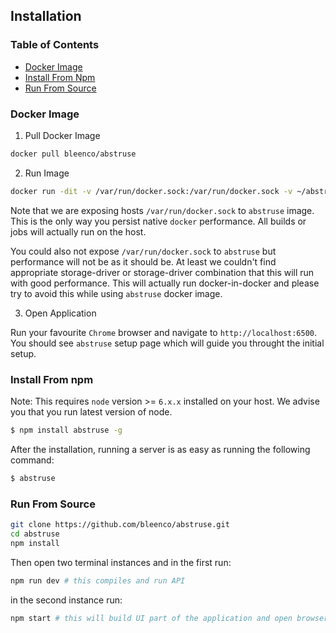 ## Installation

### Table of Contents

* [Docker Image](#docker-image)
* [Install From Npm](#install-from-npm)
* [Run From Source](#run-from-source)

### Docker Image

1. Pull Docker Image

```sh
docker pull bleenco/abstruse
```

2. Run Image

```sh
docker run -dit -v /var/run/docker.sock:/var/run/docker.sock -v ~/abstruse-config:/home/abstruse/.abstruse -p 6500:6500 -p 6501:6501 bleenco/abstruse
```

Note that we are exposing hosts `/var/run/docker.sock` to `abstruse` image. This is the only way you persist native `docker` performance.
All builds or jobs will actually run on the host.

You could also not expose `/var/run/docker.sock` to `abstruse` but performance will not be as it should be. At least we couldn't find appropriate
storage-driver or storage-driver combination that this will run with good performance. This will actually run docker-in-docker and please try to avoid
this while using `abstruse` docker image.

3. Open Application

Run your favourite `Chrome` browser and navigate to `http://localhost:6500`. You should see `abstruse` setup page which will guide you
throught the initial setup.

### Install From npm

Note: This requires `node` version >= `6.x.x` installed on your host. We advise you that you run latest version of node.

```sh
$ npm install abstruse -g
```

After the installation, running a server is as easy as running the following command:

```sh
$ abstruse
```

### Run From Source

```sh
git clone https://github.com/bleenco/abstruse.git
cd abstruse
npm install
```

Then open two terminal instances and in the first run:

```sh
npm run dev # this compiles and run API
```

in the second instance run:

```sh
npm start # this will build UI part of the application and open browser at http://localhost:8000
```
